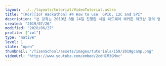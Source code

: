 ```yaml
---
layout: ../../layouts/tutorial/VideoTutorial.astro
title: "[Kor][IoT Hackathon] #4 How to use  GPIO, I2C and SPI"
description: "본 강좌는 2019년 8월 24일 진행된 서울 하드웨어 해커톤 워크샵 강의 영상입니다."
created: "2019/07/26"
modified: "2020/06/27"
profile: ["iot"]
type: "native"
level: 1
state: "open"
thumbnail: "/TizenSchool/assets/images/tutorials/159/2019gcamp.png"
videoUrl: "https://www.youtube.com/embed/2cdHCM3GMoc"
---
```

